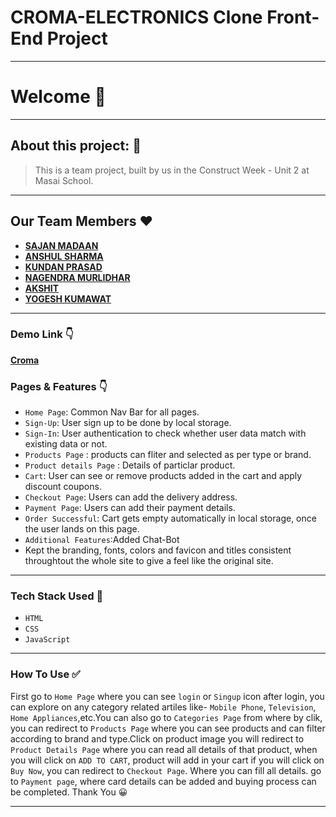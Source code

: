 # CROMA-ELECTRONICS Clone Front-End Project
---

# Welcome 👋

---

## About this project: 🙌
> This is a team project, built by us in the Construct Week - Unit 2 at Masai School.

---
## Our Team Members ❤️

- **[SAJAN MADAAN](https://github.com/sajanmadaan)**
- **[ANSHUL SHARMA](https://github.com/anshul160196)**
- **[KUNDAN PRASAD](https://github.com/KundanPrasad11)**
- **[NAGENDRA MURLIDHAR](https://github.com/nag-murali)**
- **[AKSHIT](https://github.com/akkii0703)**
- **[YOGESH KUMAWAT](https://github.com/yogeshkumawat007)**


---
### Demo Link 👇
**[Croma](https://sajanmadaan.github.io/Clone-Croma/)**

### Pages & Features 👇

- `Home Page`: Common Nav Bar for all pages.
- `Sign-Up`: User sign up to be done by local storage.
- `Sign-In`: User authentication to check whether user data match with existing data or not.
- `Products Page` : products  can fliter and selected as per type or brand.
- `Product details Page` : Details of particlar product.
- `Cart`: User can see or remove products added in the cart and apply discount coupons.
- `Checkout Page`: Users can add the delivery address.
- `Payment Page`: Users can add their payment details.
- `Order Successful`: Cart gets empty automatically in local storage, once the user lands on this page.
- `Additional Features`:Added Chat-Bot
-  Kept the branding, fonts, colors and favicon and titles consistent throughtout the whole site to give a feel like the original site.

---
### Tech Stack Used 🔧
- `HTML`
- `CSS`
- `JavaScript`

---

### How To Use ✅

First go to `Home Page` where you can see `login` or `Singup` icon after login, you can explore on any category related artiles like- `Mobile Phone`, `Television`, `Home Appliances`,etc.You can also go to `Categories Page` from where by clik, you can redirect to `Products Page` where you can see products and can filter according to brand and type.Click on product image you will redirect to `Product Details Page` where you can read all details of that product, when you will click on `ADD TO CART`, product will add in your cart if you will click on `Buy Now`, you can redirect to `Checkout Page`. Where you can fill all details. go to `Payment page`,  where card details can be added and buying process can be completed. Thank You :grinning: 

---


